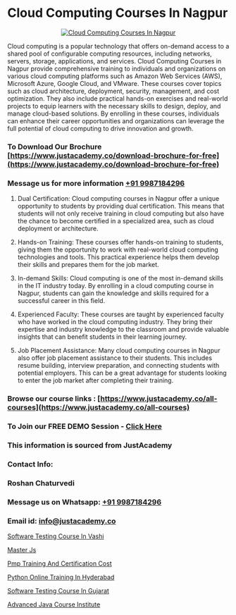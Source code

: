 # Cloud Computing Courses In Nagpur

<p align="center">
  <a href="https://justacademy.co/all-courses">
    <img src="https://ibb.co/7V3H11Z" alt="Cloud Computing Courses In Nagpur">
  </a>
</p>


Cloud computing is a popular technology that offers on-demand access to a shared pool of configurable computing resources, including networks, servers, storage, applications, and services. Cloud Computing Courses in Nagpur provide comprehensive training to individuals and organizations on various cloud computing platforms such as Amazon Web Services (AWS), Microsoft Azure, Google Cloud, and VMware. These courses cover topics such as cloud architecture, deployment, security, management, and cost optimization. They also include practical hands-on exercises and real-world projects to equip learners with the necessary skills to design, deploy, and manage cloud-based solutions. By enrolling in these courses, individuals can enhance their career opportunities and organizations can leverage the full potential of cloud computing to drive innovation and growth. 
### To Download Our Brochure [https://www.justacademy.co/download-brochure-for-free](https://www.justacademy.co/download-brochure-for-free)
### Message us for more information [+91 9987184296](https://api.whatsapp.com/send?phone=919987184296)
1) Dual Certification: Cloud computing courses in Nagpur offer a unique opportunity to students by providing dual certification. This means that students will not only receive training in cloud computing but also have the chance to become certified in a specialized area, such as cloud deployment or architecture.

2) Hands-on Training: These courses offer hands-on training to students, giving them the opportunity to work with real-world cloud computing technologies and tools. This practical experience helps them develop their skills and prepares them for the job market.

3) In-demand Skills: Cloud computing is one of the most in-demand skills in the IT industry today. By enrolling in a cloud computing course in Nagpur, students can gain the knowledge and skills required for a successful career in this field.

4) Experienced Faculty: These courses are taught by experienced faculty who have worked in the cloud computing industry. They bring their expertise and industry knowledge to the classroom and provide valuable insights that can benefit students in their learning journey.

5) Job Placement Assistance: Many cloud computing courses in Nagpur also offer job placement assistance to their students. This includes resume building, interview preparation, and connecting students with potential employers. This can be a great advantage for students looking to enter the job market after completing their training.

### Browse our course links : [https://www.justacademy.co/all-courses](https://www.justacademy.co/all-courses) 
### To Join our FREE DEMO Session - [Click Here](https://www.justacademy.co/register-for-course-demo)


### This information is sourced from JustAcademy
### Contact Info:
### Roshan Chaturvedi
### Message us on Whatsapp: [+91 9987184296](https://api.whatsapp.com/send?phone=919987184296)
### Email id: [info@justacademy.co](mailto:info@justacademy.co)
                
[Software Testing Course In Vashi](https://www.linkedin.com/pulse/software-testing-course-vashi-justacademy-cupertino-blr5c?trackingId=sbLFwBAjMQWIHbUdgN1SZw%3D%3D&lipi=urn%3Ali%3Apage%3Aorganization_admin_admin_feed_index%3Babd448d8-1be1-4398-bb48-8047ae43b925)

[Master Js](https://www.linkedin.com/pulse/master-js-justacademy-boston-7qhhc?trackingId=VDClxE8vvu2cI8kcWv%2F09Q%3D%3D&lipi=urn%3Ali%3Apage%3Ad_flagship3_company_admin%3BXwxjEqEYSnilOOgoWtEIiA%3D%3D)

[Pmp Training And Certification Cost](https://medium.com/@roneet705/pmp-training-and-certification-cost-c7ffda435405)

[Python Online Training In Hyderabad](https://medium.com/@prempja40/python-online-training-in-hyderabad-8f296b770af2)

[Software Testing Course In Gujarat](https://justacademyin.github.io/justacademy/Software-Testing-Course-In-Gujarat)

[Advanced Java Course Institute](https://justacademyin.github.io/Articles/Advanced-Java-Course-Institute)

